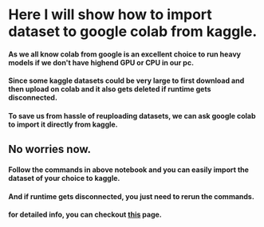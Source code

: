 # Here I will show how to import dataset to google colab from kaggle.

#### As we all know colab from google is an excellent choice to run heavy models if we don't have highend GPU or CPU in our pc.
#### Since some kaggle datasets could be very large to first download and then upload on colab and it also gets deleted if runtime gets disconnected.
#### To save us from hassle of reuploading datasets, we can ask google colab to import it directly from kaggle.
## No worries now.
#### Follow the commands in above notebook and you can easily import the dataset of your choice to kaggle.
#### And if runtime gets disconnected, you just need to rerun the commands.

#### for detailed info, you can checkout <a href="https://www.analyticsvidhya.com/blog/2021/06/how-to-load-kaggle-datasets-directly-into-google-colab/">this</a> page.
